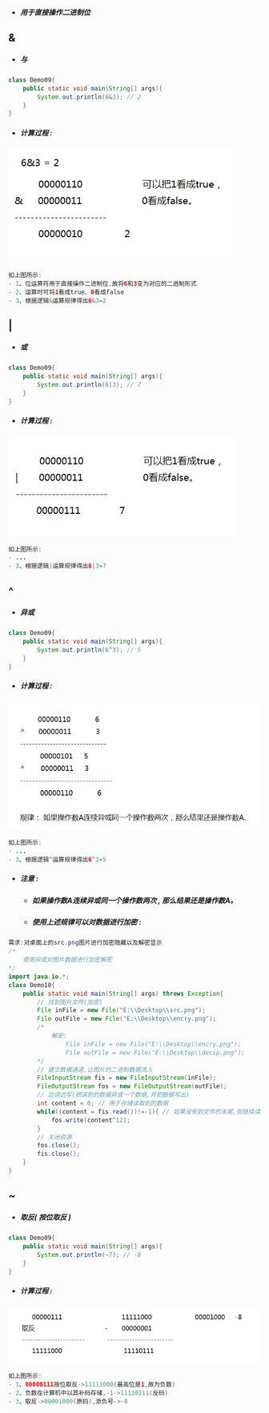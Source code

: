 * ##### 用于直接操作二进制位

## &

* ##### 与

```java
class Demo09{
    public static void main(String[] args){
        System.out.println(6&3); // 2
    }
}
```

* ##### 计算过程 :

![](/assets/与运算计算过程.png)

```java
如上图所示:
- 1、位运算符用于直接操作二进制位,故将6和3变为对应的二进制形式
- 2、运算时可将1看成true、0看成false
- 3、根据逻辑&运算规律得出6&3=2
```

## \|

* ##### 或

```java
class Demo09{
    public static void main(String[] args){
        System.out.println(6|3); // 7
    }
}
```

* ##### 计算过程 :

![](/assets/或运算计算过程.png)

```java
如上图所示:
- ...
- 3、根据逻辑|运算规律得出6|3=7
```

## ^

* ##### 异或

```java
class Demo09{
    public static void main(String[] args){
        System.out.println(6^3); // 5
    }
}
```

* ##### 计算过程 :

![](/assets/异或运算计算过程.png)

```java
如上图所示:
- ...
- 3、根据逻辑^运算规律得出6^3=5
```

* ##### 注意 :

  * ##### 如果操作数A连续异或同一个操作数两次 , 那么结果还是操作数A。
  * ##### 使用上述规律可以对数据进行加密 :

```java
需求:对桌面上的src.png图片进行加密隐藏以及解密显示
/*
	使用异或对图片数据进行加密解密
*/
import java.io.*;
class Demo10{
	public static void main(String[] args) throws Exception{
		// 找到图片文件(加密)
		File inFile = new File("E:\\Desktop\\src.png");
		File outFile = new File("E:\\Desktop\\encry.png");
		/*
			解密:
				File inFile = new File("E:\\Desktop\\encry.png");
				File outFile = new File("E:\\Desktop\\decip.png");
		*/
		// 建立数据通道,让图片的二进制数据流入
		FileInputStream fis = new FileInputStream(inFile);
		FileOutputStream fos = new FileOutputStream(outFile);
		// 边读边写(把读到的数据异或一个数据,并把数据写出)
		int content = 0; // 用于存储读取到的数据
		while((content = fis.read())!=-1){ // 如果没有到文件的末尾,则继续读取数据,读取到的数据已经存储到content变量中了
			fos.write(content^12);
		}
		// 关闭资源
		fos.close();
		fis.close();
	}
}
```

## ~

* ##### 取反\( 按位取反 \)

```java
class Demo09{
    public static void main(String[] args){
        System.out.println(~7); // -8
    }
}
```

* ##### 计算过程 :

![](/assets/取反运算计算过程.png)

```java
如上图所示:
- 1、00000111按位取反->11111000(最高位是1,故为负数)
- 2、负数在计算机中以其补码存储,-1->11110111(反码)
- 3、取反->00001000(原码),添负号->-8
```



